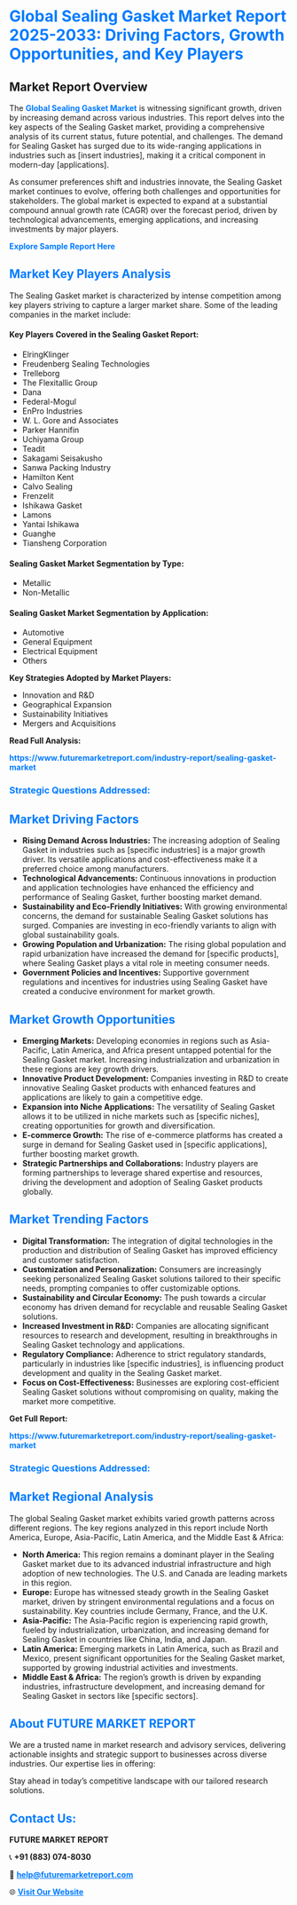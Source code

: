 <h1 style="color: #007BFF;">Global Sealing Gasket Market Report 2025-2033: Driving Factors, Growth Opportunities, and Key Players</h1>

<section id="overview">
<h2>Market Report Overview</h2>
<p>The <a href="https://www.futuremarketreport.com/industry-report/sealing-gasket-market" style="color: #007BFF; text-decoration: none;"><strong>Global Sealing Gasket Market</strong></a> is witnessing significant growth, driven by increasing demand across various industries. This report delves into the key aspects of the Sealing Gasket market, providing a comprehensive analysis of its current status, future potential, and challenges. The demand for Sealing Gasket has surged due to its wide-ranging applications in industries such as [insert industries], making it a critical component in modern-day [applications].</p>
<p>As consumer preferences shift and industries innovate, the Sealing Gasket market continues to evolve, offering both challenges and opportunities for stakeholders. The global market is expected to expand at a substantial compound annual growth rate (CAGR) over the forecast period, driven by technological advancements, emerging applications, and increasing investments by major players.</p>
</section>

<section id="overview">
<p><a href="https://www.futuremarketreport.com/request-sample/reportId=87460" style="color: #007BFF; text-decoration: none;"><strong>Explore Sample Report Here</strong></a></p>
</section>

<section id="key-players">
<h2 style="color: #007BFF;">Market Key Players Analysis</h2>
<p>The Sealing Gasket market is characterized by intense competition among key players striving to capture a larger market share. Some of the leading companies in the market include:</p>
<h4>Key Players Covered in the Sealing Gasket Report:</h4>
<ul><li>ElringKlinger</li><li>Freudenberg Sealing Technologies</li><li>Trelleborg</li><li>The Flexitallic Group</li><li>Dana</li><li>Federal-Mogul</li><li>EnPro Industries</li><li>W. L. Gore and Associates</li><li>Parker Hannifin</li><li>Uchiyama Group</li><li>Teadit</li><li>Sakagami Seisakusho</li><li>Sanwa Packing Industry</li><li>Hamilton Kent</li><li>Calvo Sealing</li><li>Frenzelit</li><li>Ishikawa Gasket</li><li>Lamons</li><li>Yantai Ishikawa</li><li>Guanghe</li><li>Tiansheng Corporation</li></ul>
<h4>Sealing Gasket Market Segmentation by Type:</h4>
<ul><li>Metallic</li><li>Non-Metallic</li></ul>

<h4>Sealing Gasket Market Segmentation by Application:</h4>
<ul><li>Automotive</li><li>General Equipment</li><li>Electrical Equipment</li><li>Others</li></ul>
<p><strong>Key Strategies Adopted by Market Players:</strong></p>
<ul>
<li>Innovation and R&D</li>
<li>Geographical Expansion</li>
<li>Sustainability Initiatives</li>
<li>Mergers and Acquisitions</li>
</ul>
</section>

<section>
<p><strong>Read Full Analysis: </strong></p><a href="https://www.futuremarketreport.com/industry-report/sealing-gasket-market" style="color: #007BFF; text-decoration: none;"><strong>https://www.futuremarketreport.com/industry-report/sealing-gasket-market</strong></a>
<h3 style="color: #007BFF;">Strategic Questions Addressed:</h3>
</section>

<section id="driving-factors">
<h2 style="color: #007BFF;">Market Driving Factors</h2>
<ul>
<li><strong>Rising Demand Across Industries:</strong> The increasing adoption of Sealing Gasket in industries such as [specific industries] is a major growth driver. Its versatile applications and cost-effectiveness make it a preferred choice among manufacturers.</li>
<li><strong>Technological Advancements:</strong> Continuous innovations in production and application technologies have enhanced the efficiency and performance of Sealing Gasket, further boosting market demand.</li>
<li><strong>Sustainability and Eco-Friendly Initiatives:</strong> With growing environmental concerns, the demand for sustainable Sealing Gasket solutions has surged. Companies are investing in eco-friendly variants to align with global sustainability goals.</li>
<li><strong>Growing Population and Urbanization:</strong> The rising global population and rapid urbanization have increased the demand for [specific products], where Sealing Gasket plays a vital role in meeting consumer needs.</li>
<li><strong>Government Policies and Incentives:</strong> Supportive government regulations and incentives for industries using Sealing Gasket have created a conducive environment for market growth.</li>
</ul>
</section>

<section id="growth-opportunities">
<h2 style="color: #007BFF;">Market Growth Opportunities</h2>
<ul>
<li><strong>Emerging Markets:</strong> Developing economies in regions such as Asia-Pacific, Latin America, and Africa present untapped potential for the Sealing Gasket market. Increasing industrialization and urbanization in these regions are key growth drivers.</li>
<li><strong>Innovative Product Development:</strong> Companies investing in R&D to create innovative Sealing Gasket products with enhanced features and applications are likely to gain a competitive edge.</li>
<li><strong>Expansion into Niche Applications:</strong> The versatility of Sealing Gasket allows it to be utilized in niche markets such as [specific niches], creating opportunities for growth and diversification.</li>
<li><strong>E-commerce Growth:</strong> The rise of e-commerce platforms has created a surge in demand for Sealing Gasket used in [specific applications], further boosting market growth.</li>
<li><strong>Strategic Partnerships and Collaborations:</strong> Industry players are forming partnerships to leverage shared expertise and resources, driving the development and adoption of Sealing Gasket products globally.</li>
</ul>
</section>

<section id="trending-factors">
<h2 style="color: #007BFF;">Market Trending Factors</h2>
<ul>
<li><strong>Digital Transformation:</strong> The integration of digital technologies in the production and distribution of Sealing Gasket has improved efficiency and customer satisfaction.</li>
<li><strong>Customization and Personalization:</strong> Consumers are increasingly seeking personalized Sealing Gasket solutions tailored to their specific needs, prompting companies to offer customizable options.</li>
<li><strong>Sustainability and Circular Economy:</strong> The push towards a circular economy has driven demand for recyclable and reusable Sealing Gasket solutions.</li>
<li><strong>Increased Investment in R&D:</strong> Companies are allocating significant resources to research and development, resulting in breakthroughs in Sealing Gasket technology and applications.</li>
<li><strong>Regulatory Compliance:</strong> Adherence to strict regulatory standards, particularly in industries like [specific industries], is influencing product development and quality in the Sealing Gasket market.</li>
<li><strong>Focus on Cost-Effectiveness:</strong> Businesses are exploring cost-efficient Sealing Gasket solutions without compromising on quality, making the market more competitive.</li>
</ul>
</section>

<section>
<p><strong>Get Full Report: </strong></p><a href="https://www.futuremarketreport.com/industry-report/sealing-gasket-market" style="color: #007BFF; text-decoration: none;"><strong>https://www.futuremarketreport.com/industry-report/sealing-gasket-market</strong></a>
<h3 style="color: #007BFF;">Strategic Questions Addressed:</h3>
</section>


<section id="regional-analysis">
<h2 style="color: #007BFF;">Market Regional Analysis</h2>
<p>The global Sealing Gasket market exhibits varied growth patterns across different regions. The key regions analyzed in this report include North America, Europe, Asia-Pacific, Latin America, and the Middle East & Africa:</p>
<ul>
<li><strong>North America:</strong> This region remains a dominant player in the Sealing Gasket market due to its advanced industrial infrastructure and high adoption of new technologies. The U.S. and Canada are leading markets in this region.</li>
<li><strong>Europe:</strong> Europe has witnessed steady growth in the Sealing Gasket market, driven by stringent environmental regulations and a focus on sustainability. Key countries include Germany, France, and the U.K.</li>
<li><strong>Asia-Pacific:</strong> The Asia-Pacific region is experiencing rapid growth, fueled by industrialization, urbanization, and increasing demand for Sealing Gasket in countries like China, India, and Japan.</li>
<li><strong>Latin America:</strong> Emerging markets in Latin America, such as Brazil and Mexico, present significant opportunities for the Sealing Gasket market, supported by growing industrial activities and investments.</li>
<li><strong>Middle East & Africa:</strong> The region’s growth is driven by expanding industries, infrastructure development, and increasing demand for Sealing Gasket in sectors like [specific sectors].</li>
</ul>
</section>

<footer>
<h2 style="color: #007BFF;">About FUTURE MARKET REPORT</h2>
<p>We are a trusted name in market research and advisory services, delivering actionable insights and strategic support to businesses across diverse industries. Our expertise lies in offering:</p>

<p>Stay ahead in today’s competitive landscape with our tailored research solutions.</p>

<h2 style="color: #007BFF;">Contact Us:</h2>
<p><strong>FUTURE MARKET REPORT</strong></p>
<p>📞 <strong>+91 (883) 074-8030</strong></p>
<p>📧 <strong><a href="mailto:help@futuremarketreport.com" style="color: #007BFF;">help@futuremarketreport.com</a></strong></p>
<p>🌐 <strong><a href="https://www.futuremarketreport.com/" style="color: #007BFF;">Visit Our Website</a></strong></p>
</footer>